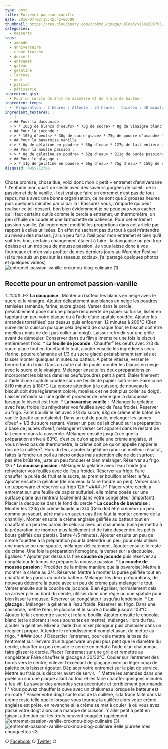 ```yaml
---
type: post
title: Entremet passion-vanille
date: 2016-07-02T15:42:42+00:00
thumbnail: https://res.cloudinary.com/crokmou/image/upload/v1501605795/entremet-passion-vanille-crokmou-blog-culinaire-2-73x110_tlqizz.jpg
categories: 
  - Desserts
tags: 
  - amande
  - anniversaire
  - creme fraiche
  - dessert
  - entremet
  - gateau
  - gelatine
  - lactose
  - oeuf
  - passion
  - pâtisserie
ingredient_qty: 
  - Pour un cercle de 24cm de diamètre et de 4,5cm de hauteur
ingredient_temps: 
  - 'Préparation : 2 heures | Attente : 24 heures | Cuisson : 40 minutes'
ingredient_textarea: |
  - |
  > ## Pour la dacquoise :
  > > * 105g de blancs d'oeufs> * 75g de sucre> * 8g de vinaigre blanc> * 39g de farine> * 82g de poudre d'amande> * 41g de sucre glace
  > ## Pour la joconde :
  > > * 105g d'oeufs> * 30g de sucre glace> * 75g de poudre d'amande> * 20g de farine> * 15g de beurre fondu froid> * 75g de blancs d'oeuf> * 60g de sucre> * 2g de vinaigre blanc
  > ## Pour la bavaroise vanille :
  > > * 6g de gélatine en poudre> * 38g d'eau> * 127g de lait entier> * 63g de crème liquide 30% MG> * 41g de sucre> * 1 bâton de vanille> * 48g de jaunes d'oeuf> * 223g de crème liquide 30% MG
  > ## Pour la mousse passion :
  > > * 8g de gélatine en poudre> * 52g d'eau> * 211g de purée passion> * 17g de sucre> * 210g de crème liquide 30% MG
  > ## Pour le glaçage :
  > > * 11g de gélatine en poudre + 66g d'eau> * 75g d'eau> * 150g de sucre> * 150g de glucose> * 100g de lait concentré sucré> * 150g de chocolat blanc (Barry Zéphyr 34%)> * colorant blanc (facultatif)
disqusId: 4955712766
---
```


Chose promise, chose due, voici donc mon « petit » entremet d’anniversaire ! J’entame mon quart de siècle avec des saveurs gorgées de soleil : de la passion et de la vanille. Il est vrai que faire un entremet n’est pas de tout repos, mais avec une bonne organisation, ce ne sont que 2 grosses heures puis quelques minutes par ci par là ! Rassurez vous, n’importe qui peut réaliser ce joli dessert, bon bien évidemment je ne peux pas vous cacher qu’il faut certains outils comme le cercle a entremet, un thermomètre, un peu d’huile de coude et une larmichette de patience. Pour cet entremet passion-vanille, j’ai légèrement modifié les proportions dans cet article par rapport à celles utilisées. En effet ne sachant pas du tout à quoi m’attendre au niveau des masses, j’ai un peu fait à l’œil pour mon entremet et bien qu’il soit très bon, certains changement étaient à faire : la dacquoise un peu trop épaisse et un trop peu de mousse passion. Je vous laisse donc à vos fourneaux et m’en vais profiter de mes derniers jours au Werchter Festival (si tu me suis un peu sur les réseaux sociaux, j’ai partagé quelques photos et quelques vidéos)   ![entremet-passion-vanille-crokmou-blog-culinaire (1)](https://res.cloudinary.com/crokmou/image/upload/v1501605797/entremet-passion-vanille-crokmou-blog-culinaire-1_xhfnpr.jpg)  

## **Recette pour un entremet passion-vanille**

1\. #### J-2 **La dacquoise** : Monter au batteur les blancs en neige avec le sucre et le vinaigre. Ajouter délicatement aux blancs en neige les poudres tamisées (amande, farine, sucre glace). Verser dans le cercle, préalablement posé sur une plaque recouverte de papier sulfurisé, lisser en tapotant un peu votre plaque ou à l’aide d’une spatule coudée. Ajouter les amandes torréfiées¹ par dessus puis enfourner  12 minutes à 200°C (Bien surveiller la cuisson puisque cela dépend de chaque four, le biscuit doit être moelleux mais ne doit pas coller au doigt). Laisser refroidir sur une grille avant de démouler. Conserver dans du film alimentaire une fois le biscuit entièrement froid. * **La feuille de joconde** : Chauffer² les oeufs avec 2/3 du sucre glace tout en fouettant le tout, ajouter ensuite les ingrédients secs (farine, poudre d’amande et 1/3 du sucre glace) préalablement tamisés et laisser monter quelques minutes au batteur. A petite vitesse, verser le beurre fondu froid. Dans un autre cul de poule, monter les blancs en neige avec le sucre et le vinaigre. Mélanger ensuite les deux préparations en incorporant les blancs dans les oeufs/poudres petit à petit. Etaler finement à l’aide d’une spatule coudée sur une feuille de papier sulfurisée. Faire cuire 8/10 minutes à 180°C (Là encore attention à la cuisson, de nouveau le biscuit doit être légèrement coloré, moelleux et ne doit plus coller au doigt). Laisser refroidir sur une grille et procéder de même que la dacquoise lorsque le biscuit est froid. * **La bavaroise vanille** :  Mélanger la gélatine avec l’eau froide (ou réhydrater vos feuilles avec de l’eau froide). Réserver au frigo. Faire bouillir le lait avec 2/3 du sucre, 63g de crème et le bâton de vanille (gratté au préalable). Dans un cul de poule, mélanger les jaunes d’oeuf + 1/3 du sucre restant. Verser un peu de lait chaud sur la préparation à base de jaunes d’oeuf, mélanger et verser cet appareil dans le restant de lait encore dans la casserole. Mélanger ensuite jusqu’à ce que la préparation arrive à 83°C, c’est ce qu’on appelle une crème anglaise, si vous n’avez pas de thermomètre, la crème doit ce qu’on appelle napper le dos de la cuillère³. Hors du feu, ajouter la gélatine (pour un meilleur résultat, faites la fondre un poil au micro ondes mais attention elle ne doit surtout pas être brûlante, juste un peu fondue) et bien mélanger. Réserver au frigo 12h * **La mousse passion** : Mélanger la gélatine avec l’eau froide (ou réhydrater vos feuilles avec de l’eau froide). Réserver au frigo. Faire chauffer la purée de fruit et le sucre, au premier bouillon arrêter le feu. Ajouter ensuite la gélatine (de nouveau la faire fondre un peu). Verser dans un tupperware et réserver au frigo 12h * #### J-1 Placer votre cercle à entremet sur une feuille de papier sulfurisé, elle même posée sur une surface plane qui rentrera facilement dans votre congélateur (important). Placer la dacquoise dans le fond du cercle * **La couche de bavaroise** : Monter les 223g de crème liquide au 3/4 (Cela doit être crémeux un peu comme un yaourt, aéré mais en aucun cas il ne faut la monter comme de la chantilly). Monter ensuite la crème anglaise gélifiée au batteur tout en chauffant un peu les parois de celui-ci avec un chalumeau (cela permettra à la préparation de montrer plus facilement et de faire descendre les petits bouts gélifiés des parois). Battre 4/5 minutes. Ajouter ensuite un peu de crème fouettée à la préparation pour la détendre un peu, pour cela utiliser une maryse ou une spatule, mélanger délicatement. Ajouter ensuite le reste de crème. Une fois la préparation homogène, la verser sur la dacquoise. Egaliser. * Ajouter par dessus la fine **couche de joconde** puis réserver au congélateur le temps de préparer la mousse passion. * **La couche de mousse passion** : Procéder de la même manière que la bavaroise; Mettre à montrer la crème au 3/4\. Réserver. Mettre à monter la purée gélifiée tout en chauffant les parois du bol du batteur. Mélanger les deux préparations, de nouveau détendre la purée avec un peu de crème puis mélanger le tout. Verser ensuite sur la couche de joconde. Bien égaliser, normalement cela va arriver pile au bord du cercle, utiliser donc une règle ou une spatule pour bien lisser la mousse. Réserver au congélateur jusqu’au lendemain. * **Le glaçage :** Mélanger la gélatine à l’eau froide. Réserver au frigo. Dans une casserole, mettre l’eau, le glucose et le sucre à bouillir jusqu’à 103°C. Ajouter le lait concentré sucré et refaire bouillir. Ajouter ensuite le chocolat blanc (et le colorant si vous souhaitez en mettre), mélanger. Hors du feu, ajouter la gélatine. Mixer à l’aide d’un mixer plongeur puis chinoiser dans un récipient propre. Attendre le refroidissement complet avant de mettre au frigo. * #### Jour J Décercler l’entremet, pour cela mettre la base de l’entremet sur l’envers d’un tupperware un peu plus petit que le diamètre du cercle, chauffer un peu ensuite le cercle en métal à l’aide d’un chalumeau, faire glisser le cercle. Placer l’entremet sur une grille et remettre au congélateur Faire chauffer le glacage à 30/32°C. Couler sur l’entremet des bords vers le centre, enlever l’excédant de glaçage avec un léger coup de palette puis laisser égouter. Déplacer votre entremet sur le plat de service. Mettre au frais puis décorer avant de servir.   ¹ Mettre les amandes dans une poêle ou sur une plaque allant au four et les faire chauffer quelques minutes à feu vif. La saveur des amandes sera accentuée et terriblement gourmande ! ² Vous pouvez chauffer la cuve avec un chalumeau lorsque le batteur est en route ³ Passer votre doigt sur le dos de la cuillère, si la trace faite dans la crème reste telle quelle lorsque vous tournez la cuillère alors votre crème anglaise est prête, en revanche si la crème se met à couler là où vous avez passé votre doigt alors cela manque de cuisson. Y aller petit à petit en faisant attention car les œufs peuvent coaguler rapidement.     ![entremet-passion-vanille-crokmou-blog-culinaire (3)](https://res.cloudinary.com/crokmou/image/upload/v1501605796/entremet-passion-vanille-crokmou-blog-culinaire-3_u7jysz.jpg)![entremet-passion-vanille-crokmou-blog-culinaire](https://res.cloudinary.com/crokmou/image/upload/v1501605798/entremet-passion-vanille-crokmou-blog-culinaire_zlqogs.jpg) Belle journée mes chouquettes <3  

○ [Facebook](https://www.facebook.com/crokmou.blog) ○ [Twitter](https://twitter.com/Crokmou) ○